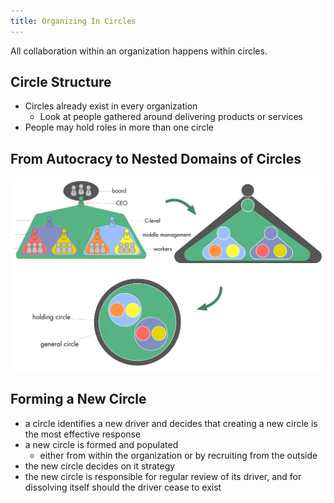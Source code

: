 ```yaml
---
title: Organizing In Circles
---
```



All collaboration within an organization happens within circles.

## Circle Structure ##

* Circles already exist in every organization
    * Look at people gathered around delivering products or services
* People may hold roles in more than one circle


## From Autocracy to Nested Domains of Circles ##



![](img/structure/hierarchy-domains.png)  

## Forming a New Circle ##

* a circle identifies a new driver and decides that creating a new circle is the most effective response
* a new circle is formed and populated
    * either from within the organization or by recruiting from the outside
* the new circle decides on it strategy
* the new circle is responsible for regular review of its driver, and for dissolving itself should the driver cease to exist
